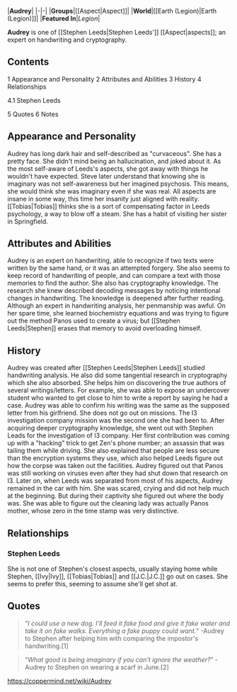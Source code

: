|**Audrey**|
|-|-|
|**Groups**|[[Aspect\|Aspect]]|
|**World**|[[Earth (Legion)\|Earth (Legion)]]|
|**Featured In**|*Legion*|

**Audrey** is one of [[Stephen Leeds\|Stephen Leeds']] [[Aspect\|aspects]]; an expert on handwriting and cryptography.

## Contents

1 Appearance and Personality
2 Attributes and Abilities
3 History
4 Relationships

4.1 Stephen Leeds


5 Quotes
6 Notes


## Appearance and Personality
Audrey has long dark hair and self-described as "curvaceous". She has a pretty face.
She didn't mind being an hallucination, and joked about it. As the most self-aware of Leeds's aspects, she got away with things he wouldn't have expected.
Steve later understand that knowing she is imaginary was not self-awareness but her imagined psychosis. This means, she would think she was imaginary even if she was real. All aspects are insane in some way, this time her insanity just aligned with reality. [[Tobias\|Tobias]] thinks she is a sort of compensating factor in Leeds psychology, a way to blow off a steam. She has a habit of visiting her sister in Springfield.

## Attributes and Abilities
Audrey is an expert on handwriting, able to recognize if two texts were written by the same hand, or it was an attempted forgery. She also seems to keep record of handwriting of people, and can compare a text with those memories to find the author.
She also has cryptography knowledge. The research she knew described decoding messages by noticing intentional changes in handwriting. The knowledge is deepened after further reading.
Although an expert in handwriting analysis, her penmanship was awful.
On her spare time, she learned biochemistry equations and was trying to figure out the method Panos used to create a virus; but [[Stephen Leeds\|Stephen]] erases that memory to avoid overloading himself.

## History
Audrey was created after [[Stephen Leeds\|Stephen Leeds]] studied handwriting analysis. He also did some tangential research in cryptography which she also absorbed.
She helps him on discovering the true authors of several writings/letters. For example, she was able to expose an undercover student who wanted to get close to him to write a report by saying he had a case. Audrey was able to confirm his writing was the same as the supposed letter from his girlfriend.
She does not go out on missions. The I3 investigation company mission was the second one she had been to.
After acquiring deeper cryptography knowledge, she went out with Stephen Leads for the investigation of I3 company. Her first contribution was coming up with a "hacking" trick to get Zen's phone number; an assassin that was tailing them while driving. She also explained that people are less secure than the encryption systems they use, which also helped Leeds figure out how the corpse was taken out the facilities.
Audrey figured out that Panos was still working on viruses even after they had shut down that research on I3.
Later on, when Leeds was separated from most of his aspects, Audrey remained in the car with him. She was scared, crying and did not help much at the beginning. But during their captivity she figured out where the body was. She was able to figure out the cleaning lady was actually Panos mother, whose zero in the time stamp was very distinctive.

## Relationships
### Stephen Leeds
She is not one of Stephen's closest aspects, usually staying home while Stephen, [[Ivy\|Ivy]], [[Tobias\|Tobias]] and [[J.C.\|J.C.]] go out on cases. She seems to prefer this, seeming to assume she'll get shot at.

## Quotes
>“*I could use a new dog. I'll feed it fake food and give it fake water and take it on fake walks. Everything a fake puppy could want.*”
\-Audrey to Stephen after helping him with comparing the impostor's handwriting.[1]


>“*What good is being imaginary if you can't ignore the weather?*”
\-Audrey to Stephen on wearing a scarf in June.[2]




https://coppermind.net/wiki/Audrey